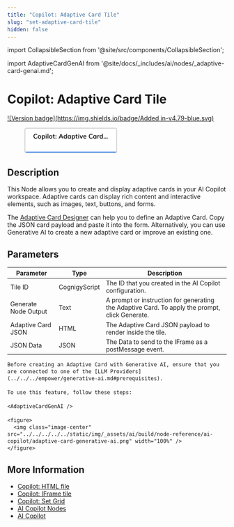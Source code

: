 ```yaml
---
title: "Copilot: Adaptive Card Tile"
slug: "set-adaptive-card-tile"
hidden: false
---
```

import CollapsibleSection from '@site/src/components/CollapsibleSection';


import AdaptiveCardGenAI from '@site/docs/_includes/ai/nodes/_adaptive-card-genai.md';

# Copilot: Adaptive Card Tile

[![Version badge](https://img.shields.io/badge/Added in-v4.79-blue.svg)](../../../../release-notes/4.79.md)

<figure>
  <img class="image-center" src="../../../../../static/img/_assets/ai/build/node-reference/ai-copilot/set-adaptive-card-tile.png" width="50%" />
</figure>

## Description

This Node allows you to create and display adaptive cards in your AI Copilot workspace. Adaptive cards can display rich content and interactive elements, such as images, text, buttons, and forms. 

The [Adaptive Card Designer](https://adaptivecards.io/designer) can help you to define an Adaptive Card. Copy the JSON card payload and paste it into the form. Alternatively, you can use Generative AI to create a new adaptive card or improve an existing one.

## Parameters 

| Parameter            | Type          | Description                                                                                    |
|----------------------|---------------|------------------------------------------------------------------------------------------------|
| Tile ID              | CognigyScript | The ID that you created in the AI Copilot configuration.                                       |
| Generate Node Output | Text          | A prompt or instruction for generating the Adaptive Card. To apply the prompt, click Generate. |
| Adaptive Card JSON   | HTML          | The Adaptive Card JSON payload to render inside the tile.                                      |
| JSON Data            | JSON          | The Data to send to the IFrame as a postMessage event.                                         |

<CollapsibleSection title="Create an Adaptive Card with Generative AI">

    Before creating an Adaptive Card with Generative AI, ensure that you are connected to one of the [LLM Providers](../../../empower/generative-ai.md#prerequisites).
    
    To use this feature, follow these steps:
    
    <AdaptiveCardGenAI />
    
    <figure>
      <img class="image-center" src="../../../../../static/img/_assets/ai/build/node-reference/ai-copilot/adaptive-card-generative-ai.png" width="100%" />
    </figure>
    

</CollapsibleSection>


## More Information

- [Copilot: HTML file](set-html-tile.md)
- [Copilot: IFrame tile](set-iframe-tile.md)
- [Copilot: Set Grid](set-grid.md)
- [AI Copilot Nodes](overview.md)
- [AI Copilot](../../../../ai-copilot/overview.md)
